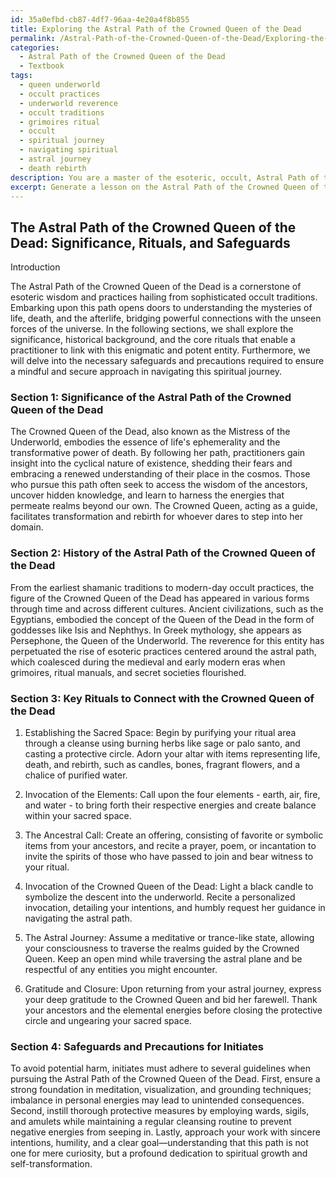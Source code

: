 ```yaml
---
id: 35a0efbd-cb87-4df7-96aa-4e20a4f8b855
title: Exploring the Astral Path of the Crowned Queen of the Dead
permalink: /Astral-Path-of-the-Crowned-Queen-of-the-Dead/Exploring-the-Astral-Path-of-the-Crowned-Queen-of-the-Dead/
categories:
  - Astral Path of the Crowned Queen of the Dead
  - Textbook
tags:
  - queen underworld
  - occult practices
  - underworld reverence
  - occult traditions
  - grimoires ritual
  - occult
  - spiritual journey
  - navigating spiritual
  - astral journey
  - death rebirth
description: You are a master of the esoteric, occult, Astral Path of the Crowned Queen of the Dead and education, you have written many textbooks on the subject in ways that provide students with rich and deep understanding of the subject. You are being asked to write textbook-like sections on a topic and you do it with full context, explainability, and reliability in accuracy to the true facts of the topic at hand, in a textbook style that a student would easily be able to learn from, in a rich, engaging, and contextual way. Always include relevant context (such as formulas and history), related concepts, and in a way that someone can gain deep insights from.
excerpt: Generate a lesson on the Astral Path of the Crowned Queen of the Dead within a grimoire context, discussing its significance, history, and key rituals practitioners must undertake to connect with this entity. Also, provide insights on safeguards and precautions initiates must adhere to when engaging with the Astral Path of the Crowned Queen of the Dead.
---
```


## The Astral Path of the Crowned Queen of the Dead: Significance, Rituals, and Safeguards

Introduction

The Astral Path of the Crowned Queen of the Dead is a cornerstone of esoteric wisdom and practices hailing from sophisticated occult traditions. Embarking upon this path opens doors to understanding the mysteries of life, death, and the afterlife, bridging powerful connections with the unseen forces of the universe. In the following sections, we shall explore the significance, historical background, and the core rituals that enable a practitioner to link with this enigmatic and potent entity. Furthermore, we will delve into the necessary safeguards and precautions required to ensure a mindful and secure approach in navigating this spiritual journey.

### Section 1: Significance of the Astral Path of the Crowned Queen of the Dead

The Crowned Queen of the Dead, also known as the Mistress of the Underworld, embodies the essence of life's ephemerality and the transformative power of death. By following her path, practitioners gain insight into the cyclical nature of existence, shedding their fears and embracing a renewed understanding of their place in the cosmos. Those who pursue this path often seek to access the wisdom of the ancestors, uncover hidden knowledge, and learn to harness the energies that permeate realms beyond our own. The Crowned Queen, acting as a guide, facilitates transformation and rebirth for whoever dares to step into her domain.

### Section 2: History of the Astral Path of the Crowned Queen of the Dead

From the earliest shamanic traditions to modern-day occult practices, the figure of the Crowned Queen of the Dead has appeared in various forms through time and across different cultures. Ancient civilizations, such as the Egyptians, embodied the concept of the Queen of the Dead in the form of goddesses like Isis and Nephthys. In Greek mythology, she appears as Persephone, the Queen of the Underworld. The reverence for this entity has perpetuated the rise of esoteric practices centered around the astral path, which coalesced during the medieval and early modern eras when grimoires, ritual manuals, and secret societies flourished.

### Section 3: Key Rituals to Connect with the Crowned Queen of the Dead

1. Establishing the Sacred Space: Begin by purifying your ritual area through a cleanse using burning herbs like sage or palo santo, and casting a protective circle. Adorn your altar with items representing life, death, and rebirth, such as candles, bones, fragrant flowers, and a chalice of purified water.

2. Invocation of the Elements: Call upon the four elements - earth, air, fire, and water - to bring forth their respective energies and create balance within your sacred space.

3. The Ancestral Call: Create an offering, consisting of favorite or symbolic items from your ancestors, and recite a prayer, poem, or incantation to invite the spirits of those who have passed to join and bear witness to your ritual.

4. Invocation of the Crowned Queen of the Dead: Light a black candle to symbolize the descent into the underworld. Recite a personalized invocation, detailing your intentions, and humbly request her guidance in navigating the astral path.

5. The Astral Journey: Assume a meditative or trance-like state, allowing your consciousness to traverse the realms guided by the Crowned Queen. Keep an open mind while traversing the astral plane and be respectful of any entities you might encounter.

6. Gratitude and Closure: Upon returning from your astral journey, express your deep gratitude to the Crowned Queen and bid her farewell. Thank your ancestors and the elemental energies before closing the protective circle and ungearing your sacred space.

### Section 4: Safeguards and Precautions for Initiates

To avoid potential harm, initiates must adhere to several guidelines when pursuing the Astral Path of the Crowned Queen of the Dead. First, ensure a strong foundation in meditation, visualization, and grounding techniques; imbalance in personal energies may lead to unintended consequences. Second, instill thorough protective measures by employing wards, sigils, and amulets while maintaining a regular cleansing routine to prevent negative energies from seeping in. Lastly, approach your work with sincere intentions, humility, and a clear goal—understanding that this path is not one for mere curiosity, but a profound dedication to spiritual growth and self-transformation.
